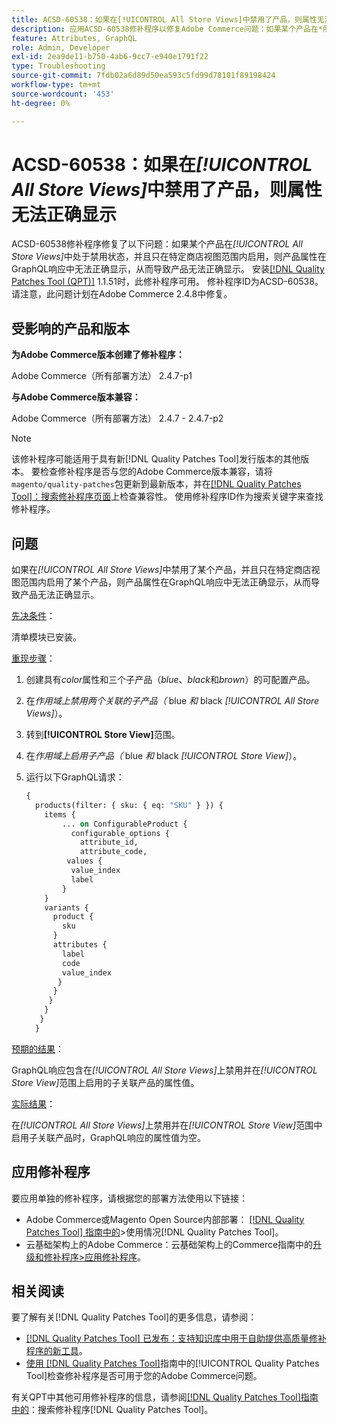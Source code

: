 ```yaml
---
title: ACSD-60538：如果在[!UICONTROL All Store Views]中禁用了产品，则属性无法正确显示
description: 应用ACSD-60538修补程序以修复Adobe Commerce问题：如果某个产品在*所有商店视图*中处于禁用状态，并且只在特定商店视图范围内处于启用状态，则产品属性在GraphQL响应中无法正确显示，从而导致产品无法正确显示。
feature: Attributes, GraphQL
role: Admin, Developer
exl-id: 2ea9de11-b750-4ab6-9cc7-e940e1791f22
type: Troubleshooting
source-git-commit: 7fdb02a6d89d50ea593c5fd99d78101f89198424
workflow-type: tm+mt
source-wordcount: '453'
ht-degree: 0%

---
```


# ACSD-60538：如果在&#x200B;*[!UICONTROL All Store Views]*&#x200B;中禁用了产品，则属性无法正确显示

ACSD-60538修补程序修复了以下问题：如果某个产品在&#x200B;*[!UICONTROL All Store Views]*&#x200B;中处于禁用状态，并且只在特定商店视图范围内启用，则产品属性在GraphQL响应中无法正确显示，从而导致产品无法正确显示。 安装[[!DNL Quality Patches Tool (QPT)]](https://experienceleague.adobe.com/zh-hans/docs/commerce-operations/tools/quality-patches-tool/quality-patches-tool-to-self-serve-quality-patches) 1.1.51时，此修补程序可用。 修补程序ID为ACSD-60538。 请注意，此问题计划在Adobe Commerce 2.4.8中修复。

## 受影响的产品和版本

**为Adobe Commerce版本创建了修补程序：**

Adobe Commerce（所有部署方法） 2.4.7-p1

**与Adobe Commerce版本兼容：**

Adobe Commerce（所有部署方法） 2.4.7 - 2.4.7-p2

>[!NOTE]
>
>该修补程序可能适用于具有新[!DNL Quality Patches Tool]发行版本的其他版本。 要检查修补程序是否与您的Adobe Commerce版本兼容，请将`magento/quality-patches`包更新到最新版本，并在[[!DNL Quality Patches Tool]：搜索修补程序页面](https://experienceleague.adobe.com/tools/commerce-quality-patches/index.html?lang=zh-Hans)上检查兼容性。 使用修补程序ID作为搜索关键字来查找修补程序。

## 问题

如果在&#x200B;*[!UICONTROL All Store Views]*&#x200B;中禁用了某个产品，并且只在特定商店视图范围内启用了某个产品，则产品属性在GraphQL响应中无法正确显示，从而导致产品无法正确显示。

<u>先决条件</u>：

清单模块已安装。

<u>重现步骤</u>：

1. 创建具有&#x200B;*color*&#x200B;属性和三个子产品（*blue*、*black*&#x200B;和&#x200B;*brown*）的可配置产品。
1. 在&#x200B;*作用域上禁用两个关联的子产品（* blue *和* black *[!UICONTROL All Store Views]*）。
1. 转到&#x200B;**[!UICONTROL Store View]**&#x200B;范围。
1. 在&#x200B;*作用域上启用子产品（* blue *和* black *[!UICONTROL Store View]*）。
1. 运行以下GraphQL请求：

   ```GraphQL
   {
     products(filter: { sku: { eq: "SKU" } }) {
       items {
           ... on ConfigurableProduct {
             configurable_options {
               attribute_id,
               attribute_code,
            values {
             value_index
             label
           }
       }
       variants {
         product {
           sku
         }
         attributes {
           label
           code
           value_index
          }
         }
        }
       }
      }
     }  
   ```

<u>预期的结果</u>：

GraphQL响应包含在&#x200B;*[!UICONTROL All Store Views]*&#x200B;上禁用并在&#x200B;*[!UICONTROL Store View]*&#x200B;范围上启用的子关联产品的属性值。

<u>实际结果</u>：

在&#x200B;*[!UICONTROL All Store Views]*&#x200B;上禁用并在&#x200B;*[!UICONTROL Store View]*&#x200B;范围中启用子关联产品时，GraphQL响应的属性值为空。

## 应用修补程序

要应用单独的修补程序，请根据您的部署方法使用以下链接：

* Adobe Commerce或Magento Open Source内部部署： [[!DNL Quality Patches Tool] 指南中的](/help/tools/quality-patches-tool/usage.md)>使用情况[!DNL Quality Patches Tool]。
* 云基础架构上的Adobe Commerce：云基础架构上的Commerce指南中的[升级和修补程序>应用修补程序](https://experienceleague.adobe.com/docs/commerce-cloud-service/user-guide/develop/upgrade/apply-patches.html?lang=zh-Hans)。

## 相关阅读

要了解有关[!DNL Quality Patches Tool]的更多信息，请参阅：

* [[!DNL Quality Patches Tool] 已发布：支持知识库中用于自助提供高质量修补程序的新工具](https://experienceleague.adobe.com/zh-hans/docs/commerce-operations/tools/quality-patches-tool/quality-patches-tool-to-self-serve-quality-patches)。
* [使用 [!DNL Quality Patches Tool]](/help/tools/quality-patches-tool/patches-available-in-qpt/check-patch-for-magento-issue-with-magento-quality-patches.md)指南中的[!UICONTROL Quality Patches Tool]检查修补程序是否可用于您的Adobe Commerce问题。


有关QPT中其他可用修补程序的信息，请参阅[[!DNL Quality Patches Tool]指南中的](https://experienceleague.adobe.com/tools/commerce-quality-patches/index.html?lang=zh-Hans)：搜索修补程序[!DNL Quality Patches Tool]。
